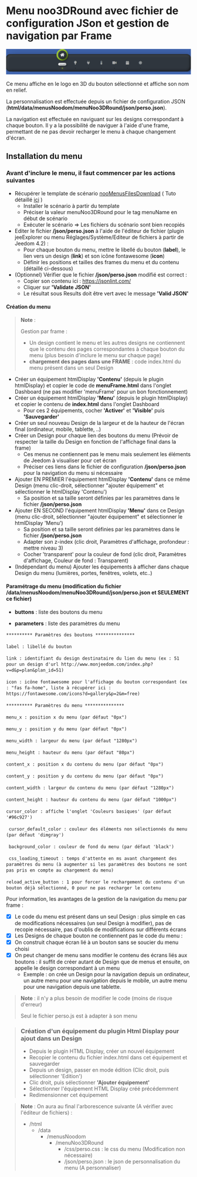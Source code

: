 # Menu noo3DRound avec fichier de configuration JSon et gestion de navigation par Frame
![Menu noo3DRound](./doc/images/demoMenuNoo3DRound.gif)

Ce menu affiche en le logo en 3D du bouton sélectionné et affiche son nom en relief.

La personnalisation est effectuée depuis un fichier de configuration JSON (**html/data/menusNoodom/menuNoo3DRound/json/perso.json**).

La navigation est effectuée en naviguant sur les designs correspondant à chaque bouton. 
Il y a la possibilité de naviguer à l'aide d'une frame, permettant de ne pas devoir recharger le menu à chaque changement d'écran.

## Installation du menu

### Avant d'inclure le menu, il faut commencer par les actions suivantes

   - Récupérer le template de scénario [nooMenusFilesDownload](../nooMenusFilesDownload.json) ( Tuto détaillé [ici](../installation/README.md) )
        - Installer le scénario à partir du template
        - Préciser la valeur menuNoo3DRound pour le tag menuName en début de scénario
        - Exécuter le scénario => Les fichiers du scénario sont bien recopiés
   - Editer le fichier **/json/perso.json** à l'aide de l'éditeur de fichier (plugin jeeExplorer ou menu Réglages/Système/Editeur de fichiers à partir de Jeedom 4.2) :
        - Pour chaque bouton du menu, mettre le libellé du bouton (**label**), le lien vers un design (**link**) et son icône fontawesome (**icon**)
        - Définir les positions et tailles des frames du menu et du contenu (détaillé ci-dessous)
   - (Optionnel) Vérifier que le fichier **/json/perso.json** modifié est correct :
        - Copier son contenu ici : https://jsonlint.com/
        - Cliquer sur **'Validate JSON'**
        - Le résultat sous Results doit être vert avec le message **'Valid JSON'**

#### Création du menu

>**Note** :
>
>  Gestion par frame : 
>  - Un design contient le menu et les autres designs ne contiennent que le contenu des pages correspondantes à chaque bouton du menu (plus besoin d'inclure le menu sur chaque page)
> - **chargement des pages dans une FRAME** : code index.html du menu présent dans un seul Design

   - Créer un équipement htmlDisplay **'Contenu'** (depuis le plugin htmlDisplay) et copier le code de **menuFrame.html** dans l'onglet Dashboard (ne pas modifier 'menuFrame' pour un bon fonctionnement)
   - Créer un équipement htmlDisplay **'Menu'** (depuis le plugin htmlDisplay) et copier le contenu de **index.html** dans l'onglet Dashboard
        - Pour ces 2 équipements, cocher **'Activer'** et **'Visible'** puis **'Sauvegarder'**
   - Créer un seul nouveau Design de la largeur et de la hauteur de l'écran final (ordinateur, mobile, tablette, ..)
   - Créer un Design pour chaque lien des boutons du menu (Prévoir de respecter la taille du Design en fonction de l'affichage final dans la frame)
        - Ces menus ne contiennent pas le menu mais seulement les éléments de Jeedom à visualiser pour cet écran
        - Préciser ces liens dans le fichier de configuration **/json/perso.json** pour la navigation du menu si nécessaire
   - Ajouter EN PREMIER l'équipement htmlDisplay **'Contenu'** dans ce même Design  (menu clic-droit, sélectionner "ajouter équipement" et sélectionner le htmlDisplay 'Contenu')
        - Sa position et sa taille seront définies par les paramètres dans le fichier **/json/perso.json**
   - Ajouter EN SECOND l'équipement htmlDisplay **'Menu'** dans ce Design (menu clic-droit, sélectionner "ajouter équipement" et sélectionner le htmlDisplay 'Menu')
        -  Sa position et sa taille seront définies par les paramètres dans le fichier **/json/perso.json**
        - Adapter son z-index (clic droit, Paramètres d'affichage, profondeur : mettre niveau 3)
        - Cocher 'transparent' pour la couleur de fond (clic droit, Paramètres d'affichage, Couleur de fond : Transparent)
   - (Indépendant du menu) Ajouter les équipements à afficher dans chaque Design du menu (lumières, portes, fenêtres, volets, etc..)

#### Paramétrage du menu (modification du fichier /data/menusNoodom/menuNoo3DRound/json/perso.json et SEULEMENT ce fichier)

   - **buttons** : liste des boutons du menu

   - **parameters** : liste des paramètres du menu

	********** Paramètres des boutons ***************
	   
	label : libellé du bouton
	
	link : identifiant du design destinataire du lien du menu (ex : 51 pour un design d'url http://www.monjeedom.com/index.php?v=d&p=plan&plan_id=51)
		
	icon : icône fontawesome pour l'affichage du bouton correspondant (ex : "fas fa-home", liste à récupérer ici : https://fontawesome.com/icons?d=gallery&p=2&m=free)

	********** Paramètres du menu ***************
       
	menu_x : position x du menu (par défaut "0px")

	menu_y : position y du menu (par défaut "0px")
        
	menu_width : largeur du menu (par défaut "1280px")
        
	menu_height : hauteur du menu (par défaut "80px")
        
	content_x : position x du contenu du menu (par défaut "0px")
        
	content_y : position y du contenu du menu (par défaut "0px")
        
	content_width : largeur du contenu du menu (par défaut "1280px")
        
	content_height : hauteur du contenu du menu (par défaut "1000px")
        
	cursor_color : affiche l'onglet 'Couleurs basiques' (par défaut '#96c927')
   	
     cursor_default_color : couleur des éléments non sélectionnés du menu (par défaut 'dimgray')
        
     background_color : couleur de fond du menu (par défaut 'black')

     css_loading_timeout : temps d'attente en ms avant chargement des paramètres du menu (à augmenter si les paramètres des boutons ne sont pas pris en compte au chargement du menu)

	reload_active_button : 1 pour forcer le rechargement du contenu d'un bouton déjà sélectionné, 0 pour ne pas recharger le contenu

Pour information, les avantages de la gestion de la navigation du menu par frame :
- [x] Le code du menu est présent dans un seul Design : plus simple en cas de modifications nécessaires (un seul Design à modifier), pas de recopie nécessaire, pas d'oublis de modifications sur différents écrans
- [x] Les Designs de chaque bouton ne contiennent pas le code du menu :
- [x] On construit chaque écran lié à un bouton sans se soucier du menu choisi
- [x] On peut changer de menu sans modifier le contenu des écrans liés aux boutons : il suffit de créer autant de Design que de menus et ensuite, on appelle le design correspondant à un menu
   - Exemple : on crée un Design pour la navigation depuis un ordinateur, un autre menu pour une navigation depuis le mobile, un autre menu pour une navigation depuis une tablette.

>**Note** : il n'y a plus besoin de modifier le code (moins de risque d'erreur)
>
>Seul le fichier perso.js est à adapter à son menu

>### Création d'un équipement du plugin Html Display pour ajout dans un Design
>
>   - Depuis le plugin HTML Display, créer un nouvel équipement
>   - Recopier le contenu du fichier index.html dans cet équipement et sauvegarder
>   - Depuis un design, passer en mode édition (Clic droit, puis sélectionner 'Edition')
>   - Clic droit, puis sélectionner **'Ajouter équipement'**
>   - Sélectionner l'équipement HTML Display créé précédemment
>   - Redimensionner cet équipement

>**Note** : On aura au final l'arborescence suivante (A vérifier avec l'éditeur de fichiers) :
>
>- /html
>    - /data
>       - /menusNoodom
>          - /menuNoo3DRound
>            - /css/perso.css : le css du menu (Modification non nécessaire)
>            - /json/perso.json : le json de personnalisation du menu (A personnaliser)

